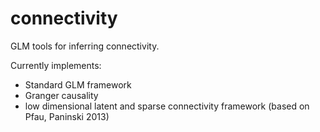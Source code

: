 # connectivity
GLM tools for inferring connectivity.

Currently implements:
* Standard GLM framework
* Granger causality 
* low dimensional latent and sparse connectivity framework (based on Pfau, Paninski 2013)
